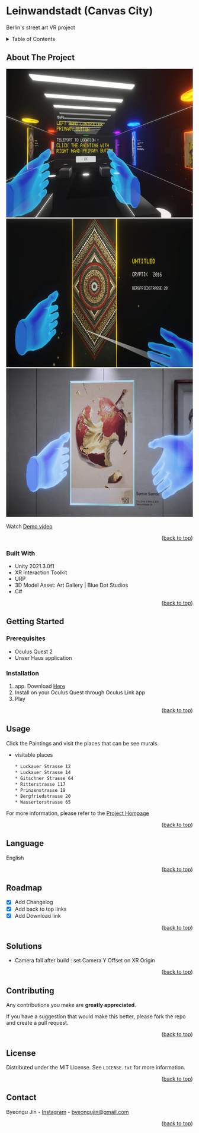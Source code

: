 # Leinwandstadt (Canvas City)
Berlin's street art VR project


<!-- TABLE OF CONTENTS -->
<details>
  <summary>Table of Contents</summary>
  <ol>
    <li>
      <a href="#about-the-project">About The Project</a>
      <ul>
        <li><a href="#built-with">Built With</a></li>
      </ul>
    </li>
    <li>
      <a href="#getting-started">Getting Started</a>
      <ul>
        <li><a href="#prerequisites">Prerequisites</a></li>
        <li><a href="#installation">Installation</a></li>
      </ul>
    </li>
    <li><a href="#usage">Usage</a></li>
    <li><a href="#language">Language</a></li>
    <li><a href="#roadmap">Roadmap</a></li>
    <li><a href="#solutions">Solutions</a></li>
    <li><a href="#contributing">Contributing</a></li>
    <li><a href="#license">License</a></li>
    <li><a href="#contact">Contact</a></li>
  </ol>
</details>



<!-- ABOUT THE PROJECT -->
## About The Project

<img src ="https://github.com/byeongujin/VR_Leinwandstadt/blob/main/images/screenshot1.png" width = "600" height = "400">
<img src ="https://github.com/byeongujin/VR_Leinwandstadt/blob/main/images/screenshot2.png" width = "600" height = "400">
<img src ="https://github.com/byeongujin/VR_Leinwandstadt/blob/main/images/screenshot3.png" width = "600" height = "400">

Watch [Demo video](https://drive.google.com/file/d/11bTJMVXQk4teZGWh0aA6or6VtHq_6Ulr/view?usp=sharing)

<p align="right">(<a href="#top">back to top</a>)</p>

### Built With

* Unity 2021.3.0f1
* XR Interaction Toolkit
* URP
* 3D Model Asset: Art Gallery | Blue Dot Studios
* C#

<p align="right">(<a href="#top">back to top</a>)</p>



<!-- GETTING STARTED -->
## Getting Started

### Prerequisites

* Oculus Quest 2
* Unser Haus application

### Installation

1. app. Download [Here](https://drive.google.com/file/d/1GjAX8rfOY4LJwWSiOsb0EiMlEcikEU2H/view?usp=sharing)
2. Install on your Oculus Quest through Oculus Link app
3. Play

<p align="right">(<a href="#top">back to top</a>)</p>



<!-- USAGE EXAMPLES -->
## Usage
Click the Paintings and visit the places that can be see murals. 

* visitable places
  ```
  * Luckauer Strasse 12
  * Luckauer Strasse 14
  * Gitschner Strasse 64
  * Ritterstrasse 117
  * Prinzenstrasse 19
  * Bergfriedstrasse 20
  * Wassertorstrasse 65
  ```

For more information, please refer to the [Project Hompage](http://oktopusmagazine.com/vrproject)

<p align="right">(<a href="#top">back to top</a>)</p>



<!-- LANGUAGE -->
## Language
English

<p align="right">(<a href="#top">back to top</a>)</p>



<!-- ROADMAP -->
## Roadmap

- [x] Add Changelog
- [x] Add back to top links
- [x] Add Download link

<p align="right">(<a href="#top">back to top</a>)</p>

<!-- SOLUTION -->
## Solutions

- Camera fall after build : set Camera Y Offset on XR Origin

<p align="right">(<a href="#top">back to top</a>)</p>

<!-- CONTRIBUTING -->
## Contributing

Any contributions you make are **greatly appreciated**.

If you have a suggestion that would make this better, please fork the repo and create a pull request. 

<p align="right">(<a href="#top">back to top</a>)</p>



<!-- LICENSE -->
## License

Distributed under the MIT License. See `LICENSE.txt` for more information.

<p align="right">(<a href="#top">back to top</a>)</p>



<!-- CONTACT -->
## Contact

Byeongu Jin - [Instagram](https://www.instagram.com/byeongujin427) - byeongujin@gmail.com

<p align="right">(<a href="#top">back to top</a>)</p>




